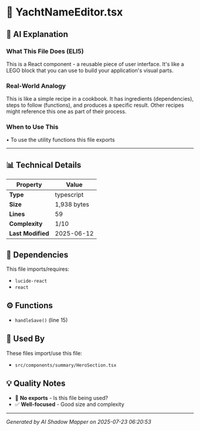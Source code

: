 # 📄 YachtNameEditor.tsx

## 🤖 AI Explanation

### What This File Does (ELI5)
This is a React component - a reusable piece of user interface. It's like a LEGO block that you can use to build your application's visual parts.

### Real-World Analogy
This is like a simple recipe in a cookbook. It has ingredients (dependencies), steps to follow (functions), and produces a specific result. Other recipes might reference this one as part of their process.

### When to Use This
• To use the utility functions this file exports

---

## 📊 Technical Details

| Property | Value |
|----------|-------|
| **Type** | typescript |
| **Size** | 1,938 bytes |
| **Lines** | 59 |
| **Complexity** | 1/10 |
| **Last Modified** | 2025-06-12 |

## 🔗 Dependencies

This file imports/requires:

- `lucide-react`
- `react`

## ⚙️ Functions

-  `handleSave()` (line 15)

## 🔄 Used By

These files import/use this file:

- `src/components/summary/HeroSection.tsx`

## 💡 Quality Notes

- 🤔 **No exports** - Is this file being used?
- ✅ **Well-focused** - Good size and complexity

---
*Generated by AI Shadow Mapper on 2025-07-23 06:20:53*